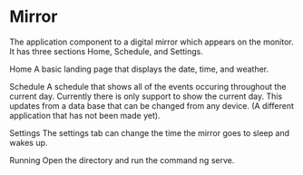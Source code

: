 # Mirror
The application component to a digital mirror which appears on the monitor. It has three sections Home, Schedule, and Settings.

Home A basic landing page that displays the date, time, and weather.

Schedule A schedule that shows all of the events occuring throughout the current day. Currently there is only support to show the current day. This updates from a data base that can be changed from any device. (A different application that has not been made yet).

Settings The settings tab can change the time the mirror goes to sleep and wakes up.

Running Open the directory and run the command ng serve.
